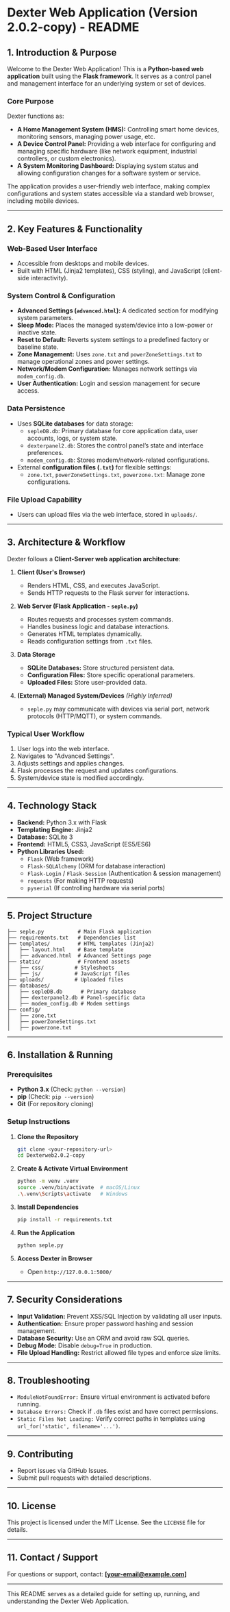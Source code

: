 # Dexter Web Application (Version 2.0.2-copy) - README

## 1. Introduction & Purpose

Welcome to the Dexter Web Application! This is a **Python-based web application** built using the **Flask framework**. It serves as a control panel and management interface for an underlying system or set of devices.

### **Core Purpose**

Dexter functions as:
- **A Home Management System (HMS):** Controlling smart home devices, monitoring sensors, managing power usage, etc.
- **A Device Control Panel:** Providing a web interface for configuring and managing specific hardware (like network equipment, industrial controllers, or custom electronics).
- **A System Monitoring Dashboard:** Displaying system status and allowing configuration changes for a software system or service.

The application provides a user-friendly web interface, making complex configurations and system states accessible via a standard web browser, including mobile devices.

---

## 2. Key Features & Functionality

### **Web-Based User Interface**
- Accessible from desktops and mobile devices.
- Built with HTML (Jinja2 templates), CSS (styling), and JavaScript (client-side interactivity).

### **System Control & Configuration**
- **Advanced Settings (`advanced.html`):** A dedicated section for modifying system parameters.
- **Sleep Mode:** Places the managed system/device into a low-power or inactive state.
- **Reset to Default:** Reverts system settings to a predefined factory or baseline state.
- **Zone Management:** Uses `zone.txt` and `powerZoneSettings.txt` to manage operational zones and power settings.
- **Network/Modem Configuration:** Manages network settings via `modem_config.db`.
- **User Authentication:** Login and session management for secure access.

### **Data Persistence**
- Uses **SQLite databases** for data storage:
  - `sepleDB.db`: Primary database for core application data, user accounts, logs, or system state.
  - `dexterpanel2.db`: Stores the control panel’s state and interface preferences.
  - `modem_config.db`: Stores modem/network-related configurations.
- External **configuration files (`.txt`)** for flexible settings:
  - `zone.txt`, `powerZoneSettings.txt`, `powerzone.txt`: Manage zone configurations.

### **File Upload Capability**
- Users can upload files via the web interface, stored in `uploads/`.

---

## 3. Architecture & Workflow

Dexter follows a **Client-Server web application architecture**:

1. **Client (User's Browser)**
   - Renders HTML, CSS, and executes JavaScript.
   - Sends HTTP requests to the Flask server for interactions.

2. **Web Server (Flask Application - `seple.py`)**
   - Routes requests and processes system commands.
   - Handles business logic and database interactions.
   - Generates HTML templates dynamically.
   - Reads configuration settings from `.txt` files.

3. **Data Storage**
   - **SQLite Databases:** Store structured persistent data.
   - **Configuration Files:** Store specific operational parameters.
   - **Uploaded Files:** Store user-provided data.

4. **(External) Managed System/Devices** *(Highly Inferred)*
   - `seple.py` may communicate with devices via serial port, network protocols (HTTP/MQTT), or system commands.

### **Typical User Workflow**
1. User logs into the web interface.
2. Navigates to "Advanced Settings".
3. Adjusts settings and applies changes.
4. Flask processes the request and updates configurations.
5. System/device state is modified accordingly.

---

## 4. Technology Stack

- **Backend:** Python 3.x with Flask
- **Templating Engine:** Jinja2
- **Database:** SQLite 3
- **Frontend:** HTML5, CSS3, JavaScript (ES5/ES6)
- **Python Libraries Used:**
  - `Flask` (Web framework)
  - `Flask-SQLAlchemy` (ORM for database interaction)
  - `Flask-Login` / `Flask-Session` (Authentication & session management)
  - `requests` (For making HTTP requests)
  - `pyserial` (If controlling hardware via serial ports)

---

## 5. Project Structure

```
├── seple.py           # Main Flask application
├── requirements.txt   # Dependencies list
├── templates/         # HTML templates (Jinja2)
│   ├── layout.html    # Base template
│   ├── advanced.html  # Advanced Settings page
├── static/            # Frontend assets
│   ├── css/          # Stylesheets
│   ├── js/           # JavaScript files
├── uploads/          # Uploaded files
├── databases/
│   ├── sepleDB.db      # Primary database
│   ├── dexterpanel2.db # Panel-specific data
│   ├── modem_config.db # Modem settings
├── config/
│   ├── zone.txt
│   ├── powerZoneSettings.txt
│   ├── powerzone.txt
```

---

## 6. Installation & Running

### **Prerequisites**
- **Python 3.x** (Check: `python --version`)
- **pip** (Check: `pip --version`)
- **Git** (For repository cloning)

### **Setup Instructions**

1. **Clone the Repository**
   ```bash
   git clone <your-repository-url>
   cd Dexterweb2.0.2-copy
   ```

2. **Create & Activate Virtual Environment**
   ```bash
   python -m venv .venv
   source .venv/bin/activate  # macOS/Linux
   .\.venv\Scripts\activate   # Windows
   ```

3. **Install Dependencies**
   ```bash
   pip install -r requirements.txt
   ```

4. **Run the Application**
   ```bash
   python seple.py
   ```

5. **Access Dexter in Browser**
   - Open `http://127.0.0.1:5000/`

---

## 7. Security Considerations

- **Input Validation:** Prevent XSS/SQL Injection by validating all user inputs.
- **Authentication:** Ensure proper password hashing and session management.
- **Database Security:** Use an ORM and avoid raw SQL queries.
- **Debug Mode:** Disable `debug=True` in production.
- **File Upload Handling:** Restrict allowed file types and enforce size limits.

---

## 8. Troubleshooting

- `ModuleNotFoundError:` Ensure virtual environment is activated before running.
- `Database Errors:` Check if `.db` files exist and have correct permissions.
- `Static Files Not Loading:` Verify correct paths in templates using `url_for('static', filename='...')`.

---

## 9. Contributing

- Report issues via GitHub Issues.
- Submit pull requests with detailed descriptions.

---

## 10. License

This project is licensed under the MIT License. See the `LICENSE` file for details.

---

## 11. Contact / Support

For questions or support, contact: **[your-email@example.com]**

---

This README serves as a detailed guide for setting up, running, and understanding the Dexter Web Application.
